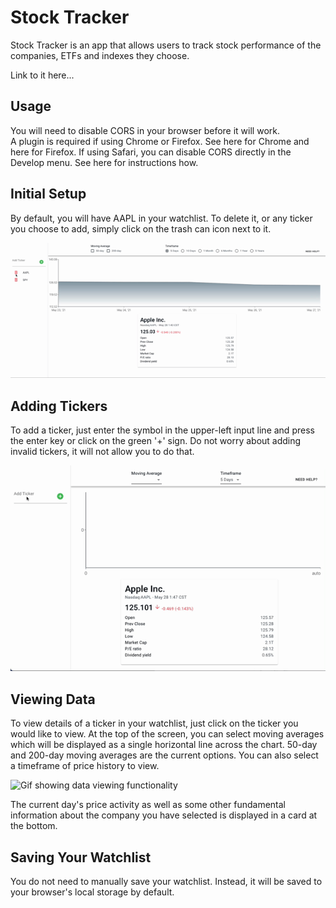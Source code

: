 # Stock Tracker

Stock Tracker is an app that allows users to track stock performance of the companies, ETFs and indexes they choose.

Link to it here...

## Usage

You will need to disable CORS in your browser before it will work.  
A plugin is required if using Chrome or Firefox. See here for Chrome and here for Firefox.
If using Safari, you can disable CORS directly in the Develop menu. See here for instructions how.

## Initial Setup

By default, you will have AAPL in your watchlist. To delete it, or any ticker you choose to add, simply click on the trash can icon next to it.

![Gif showing initial setup and how to delete a ticker](./assets/gifs/deleting_tickers.gif)

## Adding Tickers

To add a ticker, just enter the symbol in the upper-left input line and press the enter key or click on the green '+' sign. Do not worry about adding invalid tickers, it will not allow you to do that.

![Gif showing how to add ticker to watchlist](./assets/gifs/adding_tickers.gif)

## Viewing Data

To view details of a ticker in your watchlist, just click on the ticker you would like to view. At the top of the screen, you can select moving averages which will be displayed as a single horizontal line across the chart. 50-day and 200-day moving averages are the current options. You can also select a timeframe of price history to view.

![Gif showing data viewing functionality](./assets/gifs/viewing_data.gif)

The current day's price activity as well as some other fundamental information about the company you have selected is displayed in a card at the bottom.

## Saving Your Watchlist

You do not need to manually save your watchlist. Instead, it will be saved to your browser's local storage by default.

